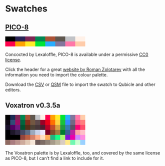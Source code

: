 Swatches
========

[PICO-8][]
--------
![PICO-8 colours](/swatches/pico8.png)

Concocted by Lexaloffle, PICO-8 is available under a permissive [CC0 license][cc0].

Click the header for a great [website by Roman Zolotarev][pico-8] with all the information you need to import the colour palette.

Download the [CSV][pico8-csv] or [QSM][pico8-qsm] file to import the swatch to Qubicle and other editors.

Voxatron v0.3.5a
--------
![Voxatron colours](/swatches/voxatron035a.png)

The Voxatron palette is by Lexaloffle, too, and covered by the same license as PICO-8, but I can’t find a link to include for it.


[pico-8]: http://www.romanzolotarev.com/pico-8-color-palette/
[cc0]: https://twitter.com/lexaloffle/status/732649035165667329
[pico8-csv]: /swatches/pico8.csv
[pico8-qsm]: /swatches/pico8.qsm
